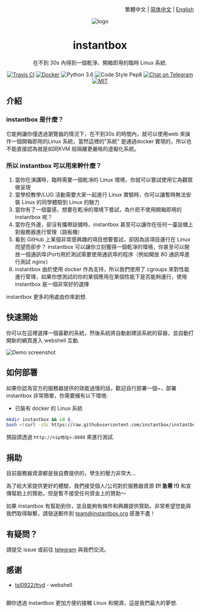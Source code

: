 <p align="right">繁體中文 | <a href="./README-zh_cn.md">简体中文</a> | <a href="../README.md">English</a></p>

<div align="center">

![logo](https://user-images.githubusercontent.com/5880908/53614582-6ebdfc80-3ba8-11e9-819e-d96a3f7c22f0.png)

# instantbox

在不到 30s 內得到一個乾淨、開箱即用的臨時 Linux 系統.

[![Travis CI](https://badgen.net/travis/instantbox/instantbox)](https://travis-ci.com/instantbox/instantbox)
[![Docker](https://badgen.net/badge//instantbox%2Finstantbox?icon=docker)](https://hub.docker.com/r/instantbox/instantbox)
![Python 3.6](https://badgen.net/badge/python/3.6/3776ab)
![Code Style Pep8](https://badgen.net/badge/code%20style/pep8/ffd343)
[![Chat on Telegram](https://badgen.net/badge/chat/on%20telegram/0088cc)](https://t.me/joinchat/HtYtxRSerOwrMLg_2_wZTQ)
[![MIT](https://badgen.net/badge/license/MIT/3da639)](LICENSE)

</div>


## 介紹

### instantbox 是什麼？

它能夠讓你僅透過瀏覽器的情況下，在不到30s 的時間內，就可以使用web 來操作一個開箱即用的Linux 系統，當然這裡的"系統" 是通過docker 實現的，所以也不能直接認為就是如同KVM 般隔離更嚴格的虛擬化系統。


### 所以 instantbox 可以用來幹什麼？

1. 當你在演講時，臨時需要一個乾凈的 Linux 環境，你就可以嘗試使用它為觀眾做呈現
2. 當學校教學/LUG 活動需要大家一起進行 Linux 實驗時，你可以讓暫時無法安裝 Linux 的同學體驗到 Linux 的魅力
3. 當你有了一個靈感，想要在乾凈的環境下嘗試，為什麽不使用開箱即用的 instantbox 呢？
4. 當你在外邊，卻沒有攜帶設備時，instantbox 甚至可以讓你在任何一臺設備上對服務器進行管理（跳板機）
5. 看到 GitHub 上某個非常感興趣的項目想要嘗試，卻因為該項目運行在 Linux 而望而卻步？ instantbox 可以讓你立刻獲得一個乾凈的環境，你甚至可以開放一個通訊埠(Port)用於測試需要使用通訊埠的程序（例如開放 80 通訊埠進行測試 nginx）
6. instantbox 由於使用 docker 作為支持，所以我們使用了 cgroups 來對性能進行管理，如果你想測試的你的某個應用在某個性能下是否能夠運行，使用 instantbox 是一個非常好的選擇

instantbox 更多的用處由你來創想.


## 快速開始

你可以在這裡選擇一個喜歡的系統，然後系統將自動創建該系統的容器，並自動打開新的網頁進入 webshell 互動.

![Demo screenshot](https://user-images.githubusercontent.com/5880908/53613565-6237a500-3ba4-11e9-9e39-8ea48cee73ee.png)


## 如何部署

如果你認為官方的服務器提供的效能過慢的話，歡迎自行部署一個~，部署 instantbox 非常簡單，你需要擁有以下環境:

* 已裝有 docker 的 Linux 系統

```bash
mkdir instantbox && cd $_
bash <(curl -sSL https://raw.githubusercontent.com/instantbox/instantbox/master/init.sh)
```

預設請透過 `http://<ip地址>:8888` 來進行測試.


## 捐助

目前服務器資源都是我自費提供的，學生的壓力非常大...

為了給大家提供更好的體驗，我們接受個人/公司對於服務器資源 **(!! 急需 !!)** 和宣傳幫助上的贊助，但是暫不接受任何資金上的贊助～

如果 instantbox 有幫助到你，並且能夠有條件和興趣提供贊助。非常希望您能與我們取得聯繫，請發送郵件到 team@instantbox.org 感激不盡！


## 有疑問？

請提交 issue 或前往 [telegram](https://t.me/joinchat/HtYtxRSerOwrMLg_2_wZTQ) 與我們交流。


## 感谢

* [tsl0922/ttyd](https://github.com/tsl0922/ttyd) - webshell


## 
願你透過 instantbox 更加方便的接觸 Linux 和開源，這是我們最大的夢想.
